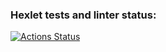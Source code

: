 ### Hexlet tests and linter status:
[![Actions Status](https://github.com/sdsev/python-project-49/workflows/hexlet-check/badge.svg)](https://github.com/sdsev/python-project-49/actions)